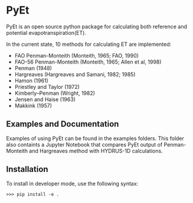 # PyEt
PyEt is an open source python package for calculating both reference and potential evapotranspiration(ET).

In the current state, 10 methods for calculating ET are implemented:
* FAO Penman-Monteith (Monteith, 1965; FAO, 1990)
* FAO-56 Penman-Monteith (Monteith, 1965; Allen et al, 1998)
* Penman (1948)
* Hargreaves (Hargreaves and Samani, 1982; 1985)
* Hamon (1961)
* Priestley and Taylor (1972)
* Kimberly–Penman (Wright, 1982)
* Jensen and Haise (1963)
* Makkink (1957)

## Examples and Documentation
Examples of using PyEt can be found in the examples folders. This folder also containts a Jupyter Notebook that compares PyEt output of Penman-Monteith and Hargreaves method with HYDRUS-1D calculations.

## Installation

To install in developer mode, use the following syntax:

`>>> pip install -e .`
